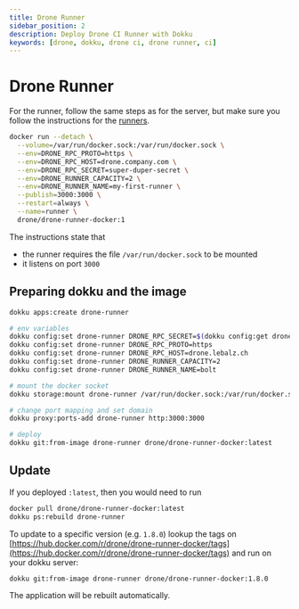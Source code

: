 ```yaml
---
title: Drone Runner
sidebar_position: 2
description: Deploy Drone CI Runner with Dokku
keywords: [drone, dokku, drone ci, drone runner, ci]
---
```

# Drone Runner

For the runner, follow the same steps as for the server, but make sure you
follow the instructions for the [runners](https://docs.drone.io/runner/docker/installation/linux/).

```bash {3-7}
docker run --detach \
  --volume=/var/run/docker.sock:/var/run/docker.sock \
  --env=DRONE_RPC_PROTO=https \
  --env=DRONE_RPC_HOST=drone.company.com \
  --env=DRONE_RPC_SECRET=super-duper-secret \
  --env=DRONE_RUNNER_CAPACITY=2 \
  --env=DRONE_RUNNER_NAME=my-first-runner \
  --publish=3000:3000 \
  --restart=always \
  --name=runner \
  drone/drone-runner-docker:1
```

The instructions state that

- the runner requires the file `/var/run/docker.sock` to be mounted
- it listens on port `3000`

## Preparing dokku and the image

```bash
dokku apps:create drone-runner

# env variables
dokku config:set drone-runner DRONE_RPC_SECRET=$(dokku config:get drone-server DRONE_RPC_SECRET)
dokku config:set drone-runner DRONE_RPC_PROTO=https
dokku config:set drone-runner DRONE_RPC_HOST=drone.lebalz.ch
dokku config:set drone-runner DRONE_RUNNER_CAPACITY=2
dokku config:set drone-runner DRONE_RUNNER_NAME=bolt

# mount the docker socket
dokku storage:mount drone-runner /var/run/docker.sock:/var/run/docker.sock

# change port mapping and set domain
dokku proxy:ports-add drone-runner http:3000:3000

# deploy
dokku git:from-image drone-runner drone/drone-runner-docker:latest
```

## Update

If you deployed `:latest`, then you would need to run

```bash
docker pull drone/drone-runner-docker:latest
dokku ps:rebuild drone-runner
```

To update to a specific version (e.g. `1.8.0`) lookup the tags on [https://hub.docker.com/r/drone/drone-runner-docker/tags](https://hub.docker.com/r/drone/drone-runner-docker/tags) and run on your dokku server:

```bash
dokku git:from-image drone-runner drone/drone-runner-docker:1.8.0
```

The application will be rebuilt automatically.
